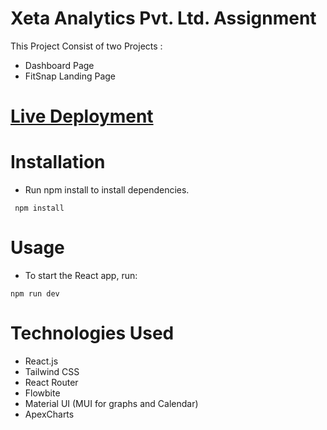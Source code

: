 # Xeta Analytics Pvt. Ltd. Assignment

This Project Consist of two Projects :
- Dashboard Page
- FitSnap Landing Page
# [Live Deployment](https://xeta.vercel.app)
# Installation
- Run npm install to install dependencies.
```
 npm install
```

# Usage
- To start the React app, run:
```
npm run dev
```

# Technologies Used
- React.js
- Tailwind CSS
- React Router
- Flowbite
- Material UI (MUI for graphs and Calendar)
- ApexCharts
